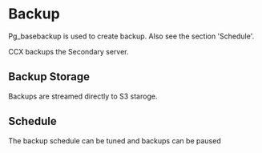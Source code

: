 # Backup

Pg_basebackup is used to create backup.
Also see the section 'Schedule'.

CCX backups the Secondary server.

## Backup Storage

Backups are streamed directly to S3 staroge.

## Schedule

The backup schedule can be tuned and backups can be paused
